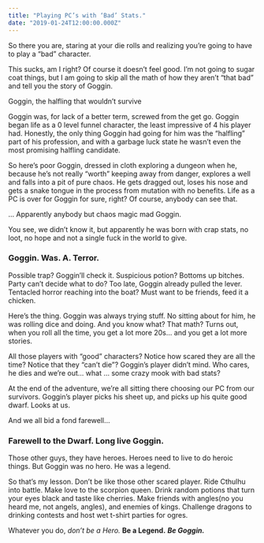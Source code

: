```yaml
---
title: "Playing PC’s with ‘Bad’ Stats."
date: "2019-01-24T12:00:00.000Z"
---
```


So there you are, staring at your die rolls and realizing you’re going to have to play a “bad” character.

This sucks, am I right? Of course it doesn’t feel good. I’m not going to sugar coat things, but I am going to skip all the math of how they aren’t “that bad” and tell you the story of Goggin.

  
Goggin, the halfling that wouldn’t survive

Goggin was, for lack of a better term, screwed from the get go. Goggin began life as a 0 level funnel character, the least impressive of 4 his player had. Honestly, the only thing Goggin had going for him was the “halfling” part of his profession, and with a garbage luck state he wasn’t even the most promising halfling candidate.

So here’s poor Goggin, dressed in cloth exploring a dungeon when he, because he’s not really “worth” keeping away from danger, explores a well and falls into a pit of pure chaos. He gets dragged out, loses his nose and gets a snake tongue in the process from mutation with no benefits. Life as a PC is over for Goggin for sure, right? Of course, anybody can see that.

… Apparently anybody but chaos magic mad Goggin.

You see, we didn’t know it, but apparently he was born with crap stats, no loot, no hope and not a single fuck in the world to give.

### Goggin. Was. A. Terror.

Possible trap? Goggin’ll check it. Suspicious potion? Bottoms up bitches. Party can’t decide what to do? Too late, Goggin already pulled the lever. Tentacled horror reaching into the boat? Must want to be friends, feed it a chicken.

Here’s the thing. Goggin was always trying stuff. No sitting about for him, he was rolling dice and doing. And you know what? That math? Turns out, when you roll all the time, you get a lot more 20s… and you get a lot more stories.

All those players with “good” characters? Notice how scared they are all the time? Notice that they “can’t die”? Goggin’s player didn’t mind. Who cares, he dies and we’re out… what … some crazy mook with bad stats?

At the end of the adventure, we’re all sitting there choosing our PC from our survivors. Goggin’s player picks his sheet up, and picks up his quite good dwarf. Looks at us.

And we all bid a fond farewell…

### Farewell to the Dwarf. Long live Goggin.

Those other guys, they have heroes. Heroes need to live to do heroic things. But Goggin was no hero. He was a legend.

So that’s my lesson. Don’t be like those other scared player. Ride Cthulhu into battle. Make love to the scorpion queen. Drink random potions that turn your eyes black and taste like cherries. Make friends with angles(no you heard me, not angels, angles), and enemies of kings. Challenge dragons to drinking contests and host wet t-shirt parties for ogres.

Whatever you do, _don’t be a Hero._ **Be a Legend.** _**Be Goggin.**_